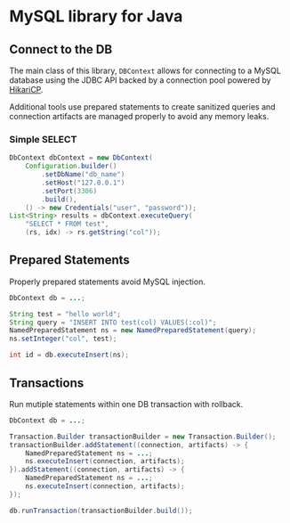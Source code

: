 # MySQL library for Java

## Connect to the DB

The main class of this library, `DBContext` allows for connecting to a MySQL
database using the JDBC API backed by a connection pool powered by 
[HikariCP](https://github.com/brettwooldridge/HikariCP).

Additional tools use prepared statements to create sanitized queries and 
connection artifacts are managed properly to avoid any memory leaks.

### Simple SELECT
```java
DbContext dbContext = new DbContext(
    Configuration.builder()
        .setDbName("db_name")
        .setHost("127.0.0.1")
        .setPort(3306)
        .build(),
    () -> new Credentials("user", "password"));
List<String> results = dbContext.executeQuery(
    "SELECT * FROM test",
    (rs, idx) -> rs.getString("col"));
```

## Prepared Statements

Properly prepared statements avoid MySQL injection.

```java
DbContext db = ...;

String test = "hello world";
String query = "INSERT INTO test(col) VALUES(:col)";
NamedPreparedStatement ns = new NamedPreparedStatement(query);
ns.setInteger("col", test);

int id = db.executeInsert(ns);
```

## Transactions

Run mutiple statements within one DB transaction with rollback.

```java
DbContext db = ...;

Transaction.Builder transactionBuilder = new Transaction.Builder();
transactionBuilder.addStatement((connection, artifacts) -> {
    NamedPreparedStatement ns = ...;
    ns.executeInsert(connection, artifacts);
}).addStatement((connection, artifacts) -> {
    NamedPreparedStatement ns = ...;
    ns.executeInsert(connection, artifacts);
});

db.runTransaction(transactionBuilder.build());
```